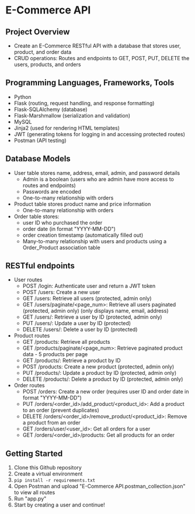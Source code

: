 # E-Commerce API

## Project Overview
- Create an E-Commerce RESTful API with a database that stores user, product, and order data
- CRUD operations: Routes and endpoints to GET, POST, PUT, DELETE the users, products, and orders

## Programming Languages, Frameworks, Tools
- Python
- Flask (routing, request handling, and response formatting)
- Flask-SQLAlchemy (database)
- Flask-Marshmallow (serialization and validation)
- MySQL
- Jinja2 (used for rendering HTML templates)
- JWT (generating tokens for logging in and accessing protected routes)
- Postman (API testing)

## Database Models
- User table stores name, address, email, admin, and password details
    - Admin is a boolean (users who are admin have more access to routes and endpoints)
    - Passwords are encoded
    - One-to-many relationship with orders
- Product table stores product name and price information
    - One-to-many relationship with orders
- Order table stores:
    - user ID who purchased the order
    - order date (in format "YYYY-MM-DD")
    - order creation timestamp (automatically filled out)
    - Many-to-many relationship with users and products using a Order_Product association table

## RESTful endpoints
- User routes
    - POST /login: Authenticate user and return a JWT token
    - POST /users: Create a new user
    - GET /users: Retrieve all users (protected, admin only)
    - GET /users/paginate/<page_num>: Retrieve all users paginated (protected, admin only) (only displays name, email, address)
    - GET /users/<id>: Retrieve a user by ID (protected, admin only)
    - PUT /users/<id>: Update a user by ID (protected)
    - DELETE /users/<id>: Delete a user by ID (protected)
- Product routes
    - GET /products: Retrieve all products
    - GET /products/paginate/<page_num>: Retrieve paginated product data - 5 products per page
    - GET /products/<id>: Retrieve a product by ID
    - POST /products: Create a new product (protected, admin only)
    - PUT /products/<id>: Update a product by ID (protected, admin only)
    - DELETE /products/<id>: Delete a product by ID (protected, admin only)
- Order routes
    - POST /orders: Create a new order (requires user ID and order date in format "YYYY-MM-DD")
    - PUT /orders/<order_id>/add_product/<product_id>: Add a product to an order (prevent duplicates)
    - DELETE /orders/<order_id>/remove_product/<product_id>: Remove a product from an order
    - GET /orders/user/<user_id>: Get all orders for a user
    - GET /orders/<order_id>/products: Get all products for an order

## Getting Started
1. Clone this Github repository
2. Create a virtual environment
3. `pip install -r requirements.txt`
4. Open Postman and upload "E-Commerce API.postman_collection.json" to view all routes
5. Run "app.py"
6. Start by creating a user and continue!